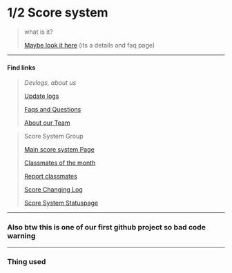 # 1/2 Score system

>what is it?
>
>[Maybe look it here](https://score.braindeadteam.repl.co/links/detail.html)
>(its a details and faq page)


---

#### Find links

> *Devlogs, about us*
>
> [Update logs](https://score.braindeadteam.repl.co/links/devlogs/updatelogs.html)
> 
> [Faqs and Questions](https://score.braindeadteam.repl.co/links/detail.html)
>
> [About our Team](https://score.braindeadteam.repl.co/links/about.html)

> Score System Group
>
> [Main score system Page](https://score.braindeadteam.repl.co)
>
> [Classmates of the month](https://score.braindeadteam.repl.co/links/classmate.html)
>
> [Report classmates](https://score.braindeadteam.repl.co/links/report.html)
>
> [Score Changing Log](https://score.braindeadteam.repl.co/links/scorelog.html)
>
> [Score System Statuspage](https://scoresystem.statuspage.io)

---

### Also btw this is one of our first github project so bad code warning

---

### Thing used

